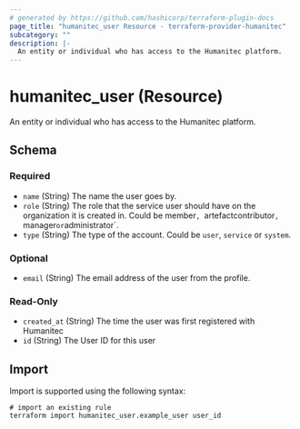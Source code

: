 ```yaml
---
# generated by https://github.com/hashicorp/terraform-plugin-docs
page_title: "humanitec_user Resource - terraform-provider-humanitec"
subcategory: ""
description: |-
  An entity or individual who has access to the Humanitec platform.
---
```


# humanitec_user (Resource)

An entity or individual who has access to the Humanitec platform.



<!-- schema generated by tfplugindocs -->
## Schema

### Required

- `name` (String) The name the user goes by.
- `role` (String) The role that the service user should have on the organization it is created in. Could be member`, `artefactcontributor`, `manager` or `administrator`.
- `type` (String) The type of the account. Could be `user`, `service` or `system`.

### Optional

- `email` (String) The email address of the user from the profile.

### Read-Only

- `created_at` (String) The time the user was first registered with Humanitec
- `id` (String) The User ID for this user

## Import

Import is supported using the following syntax:

```shell
# import an existing rule
terraform import humanitec_user.example_user user_id
```
